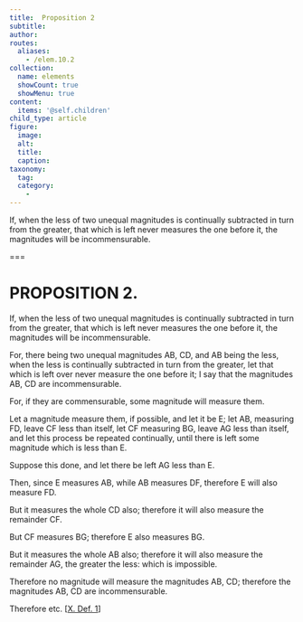 ```yaml
---
title:  Proposition 2
subtitle: 
author:
routes:
  aliases:
    - /elem.10.2
collection:
  name: elements
  showCount: true
  showMenu: true
content:
  items: '@self.children'
child_type: article
figure:
  image:
  alt:
  title:
  caption:
taxonomy:
  tag:
  category:
    - 
---
```


<p>
       <hi rend="ital">If, when the less of two unequal magnitudes is continually subtracted in turn from the greater, that which is left never measures the one before it, the magnitudes will be incommensurable.</hi>
      </p>

===

<h1>PROPOSITION 2.</h1>
<p>
       <span class="ital">If, when the less of two unequal magnitudes is continually subtracted in turn from the greater, that which is left never measures the one before it, the magnitudes will be incommensurable.</span>
      </p>

<p>For, there being two unequal magnitudes <span class="ital">AB</span>, <span class="ital">CD</span>, and <span class="ital">AB</span> being the less, when the less is continually subtracted in turn from the greater, let that which is left over never measure the one before it; I say that the magnitudes <span class="ital">AB</span>, <span class="ital">CD</span> are incommensurable. 
      </p>

<p>For, if they are commensurable, some magnitude will measure them. </p>

<p>Let a magnitude measure them, if possible, and let it be <span class="ital">E</span>; let <span class="ital">AB</span>, measuring <span class="ital">FD</span>, leave <span class="ital">CF</span> less than itself, let <span class="ital">CF</span> measuring <span class="ital">BG</span>, leave <span class="ital">AG</span> less than itself, and let this process be repeated continually, until there is left some magnitude which is less than <span class="ital">E</span>. </p>

<p>Suppose this done, and let there be left <span class="ital">AG</span> less than <span class="ital">E</span>. </p>

<p>Then, since <span class="ital">E</span> measures <span class="ital">AB</span>, while <span class="ital">AB</span> measures <span class="ital">DF</span>, therefore <span class="ital">E</span> will also measure <span class="ital">FD</span>. </p>

<p>But it measures the whole <span class="ital">CD</span> also; therefore it will also measure the remainder <span class="ital">CF</span>. </p>

<p>But <span class="ital">CF</span> measures <span class="ital">BG</span>; therefore <span class="ital">E</span> also measures <span class="ital">BG</span>. </p>

<p>But it measures the whole <span class="ital">AB</span> also; therefore it will also measure the remainder <span class="ital">AG</span>, the greater the less: which is impossible. </p>

<p>Therefore no magnitude will measure the magnitudes <span class="ital">AB</span>, <span class="ital">CD</span>; therefore the magnitudes <span class="ital">AB</span>, <span class="ital">CD</span> are incommensurable. </p>

<p>Therefore etc. [<a href="/elem.10.def.1">X. Def. 1</a>]<pb n="18"/></p>
